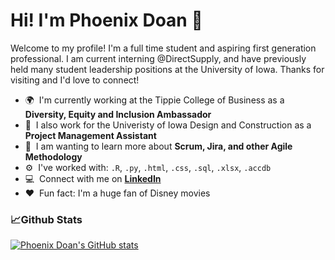 # **Hi! I'm Phoenix Doan 👋**
<!--
**phoenixdoan/phoenixdoans** is a ✨ _special_ ✨ repository because its `README.md` (this file) appears on your GitHub profile -->

Welcome to my profile! I'm a full time student and aspiring first generation professional. I am current interning @DirectSupply, and have previously held many student leadership positions at the University of Iowa. Thanks for visiting and I'd love to connect!


- 🌍 &nbsp;I'm currently working at the Tippie College of Business as a **Diversity, Equity and Inclusion Ambassador**
- :office: &nbsp;I also work for the Univeristy of Iowa Design and Construction as a **Project Management Assistant**
- 🌱 &nbsp;I am wanting to learn more about **Scrum, Jira, and other Agile Methodology**
- :gear: &nbsp;I've worked with: `.R`, `.py`, `.html`, `.css`, `.sql`, `.xlsx`, `.accdb`
- :computer: &nbsp;Connect with me on **[LinkedIn]**
- :heart: &nbsp;Fun fact: I'm a huge fan of Disney movies

<h3 align="left">📈Github Stats </h3>

[![Phoenix Doan's GitHub stats](https://github-readme-stats.vercel.app/api?username=phoenixdoan&show_icons=true&theme=swift)](https://github.com/anuraghazra/github-readme-stats)

[linkedIn]: https://www.linkedin.com/in/phoenixdoan "LinkedIn"
<br>
